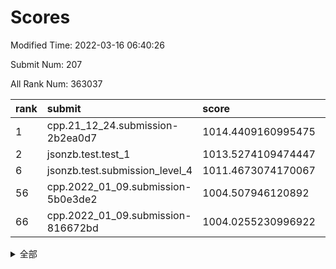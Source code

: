 # Scores

Modified Time: 2022-03-16 06:40:26

Submit Num: 207

All Rank Num: 363037

| rank |               submit               |       score        |       sigma        | pk_num |
| :--- | :--------------------------------- | :----------------- | :----------------- | :----- |
| 1    | cpp.21_12_24.submission-2b2ea0d7   | 1014.4409160995475 | 0.8443751528311779 | 7015   |
| 2    | jsonzb.test.test_1                 | 1013.5274109474447 | 0.8134695171424012 | 7015   |
| 6    | jsonzb.test.submission_level_4     | 1011.4673074170067 | 0.777042942828541  | 7019   |
| 56   | cpp.2022_01_09.submission-5b0e3de2 | 1004.507946120892  | 0.7081913342599271 | 7011   |
| 66   | cpp.2022_01_09.submission-816672bd | 1004.0255230996922 | 0.724996699276715  | 7015   |


<details>
<summary>全部</summary>

| rank |                 submit                 |       score        |       sigma        | pk_num |
| :--- | :------------------------------------- | :----------------- | :----------------- | :----- |
| 1    | cpp.21_12_24.submission-2b2ea0d7       | 1014.4409160995475 | 0.8443751528311779 | 7015   |
| 2    | jsonzb.test.test_1                     | 1013.5274109474447 | 0.8134695171424012 | 7015   |
| 3    | gobigger.level_3.submission_level_3_7  | 1011.9832279118875 | 0.8040179732593037 | 7014   |
| 4    | gobigger.level_3.submission_level_3_20 | 1011.5762908275096 | 0.7652319338587157 | 7013   |
| 5    | gobigger.level_3.submission_level_3_38 | 1011.4814422258207 | 0.777414562899412  | 7011   |
| 6    | jsonzb.test.submission_level_4         | 1011.4673074170067 | 0.777042942828541  | 7019   |
| 7    | gobigger.level_3.submission_level_3_12 | 1011.4062061067893 | 0.7695654719024025 | 7019   |
| 8    | gobigger.level_3.submission_level_3_19 | 1011.2921593791093 | 0.7826202506999193 | 7017   |
| 9    | gobigger.level_3.submission_level_3_6  | 1011.2332384683498 | 0.765560129783443  | 7019   |
| 10   | gobigger.level_3.submission_level_3_42 | 1011.1543476114771 | 0.7542802250103366 | 7015   |
| 11   | gobigger.level_3.submission_level_3_5  | 1011.1262609329037 | 0.7816746849717322 | 7010   |
| 12   | gobigger.level_3.submission_level_3_18 | 1011.0698443724178 | 0.7734713068122098 | 7015   |
| 13   | gobigger.level_3.submission_level_3_30 | 1010.7262941298894 | 0.7658614086246278 | 7020   |
| 14   | gobigger.level_3.submission_level_3_10 | 1010.6817063118807 | 0.7481952904745967 | 7013   |
| 15   | gobigger.level_3.submission_level_3_39 | 1010.6806384453689 | 0.7561226106722454 | 7017   |
| 16   | gobigger.level_3.submission_level_3_16 | 1010.5497974381565 | 0.7908815191804813 | 7016   |
| 17   | gobigger.level_3.submission_level_3_28 | 1010.5346004752926 | 0.7647494816000237 | 7017   |
| 18   | gobigger.level_3.submission_level_3_8  | 1010.4432306587638 | 0.7802372255669835 | 7018   |
| 19   | gobigger.level_3.submission_level_3_23 | 1010.422563535041  | 0.7722395440037945 | 7018   |
| 20   | gobigger.level_3.submission_level_3_45 | 1010.4133564989947 | 0.7589225197494334 | 7018   |
| 21   | gobigger.level_3.submission_level_3_27 | 1010.3632606152954 | 0.7573768903295777 | 7016   |
| 22   | gobigger.level_3.submission_level_3_15 | 1010.3196943027525 | 0.7493800426508869 | 7012   |
| 23   | gobigger.level_3.submission_level_3_36 | 1010.3170372651266 | 0.7768347444736624 | 7017   |
| 24   | gobigger.level_3.submission_level_3_9  | 1010.2845996356853 | 0.7618909899222571 | 7020   |
| 25   | gobigger.level_3.submission_level_3_47 | 1010.255584725505  | 0.7604194161972824 | 7011   |
| 26   | gobigger.level_3.submission_level_3_26 | 1010.1788671084435 | 0.7577386823650804 | 7015   |
| 27   | gobigger.level_3.submission_level_3_33 | 1010.1591860916254 | 0.767732844373833  | 7021   |
| 28   | gobigger.level_3.submission_level_3_31 | 1010.1320300503762 | 0.7528096460964468 | 7018   |
| 29   | gobigger.level_3.submission_level_3_34 | 1010.1153893144423 | 0.7601890780816117 | 7014   |
| 30   | gobigger.level_3.submission_level_3_40 | 1010.1012894114265 | 0.7672583043018374 | 7015   |
| 31   | gobigger.level_3.submission_level_3_3  | 1009.8943861806783 | 0.7557866194617392 | 7015   |
| 32   | gobigger.level_3.submission_level_3_44 | 1009.8478955670057 | 0.7532024931376008 | 7020   |
| 33   | gobigger.level_3.submission_level_3_35 | 1009.7385837105204 | 0.7750302468345356 | 7015   |
| 34   | gobigger.level_3.submission_level_3_24 | 1009.7004144273853 | 0.7458109219224615 | 7013   |
| 35   | gobigger.level_3.submission_level_3_41 | 1009.6834149084425 | 0.7663246418766837 | 7014   |
| 36   | gobigger.level_3.submission_level_3_48 | 1009.6502282138472 | 0.7569723741068116 | 7015   |
| 37   | gobigger.level_3.submission_level_3_11 | 1009.4933169737847 | 0.7293496769317647 | 7014   |
| 38   | gobigger.level_3.submission_level_3_43 | 1009.4687887124788 | 0.7567999795610754 | 7011   |
| 39   | gobigger.level_3.submission_level_3_29 | 1009.4261015952437 | 0.7776890418249716 | 7016   |
| 40   | gobigger.level_3.submission_level_3_21 | 1009.4169857471621 | 0.7241492122971072 | 7012   |
| 41   | gobigger.level_3.submission_level_3_2  | 1009.4072923133807 | 0.742685352250803  | 7014   |
| 42   | gobigger.level_3.submission_level_3_32 | 1009.3309582429952 | 0.7380815234958525 | 7016   |
| 43   | gobigger.level_3.submission_level_3_37 | 1009.3124499596481 | 0.7445399538674454 | 7017   |
| 44   | gobigger.level_3.submission_level_3_1  | 1009.2675041902518 | 0.7391876792275447 | 7014   |
| 45   | gobigger.level_3.submission_level_3_4  | 1009.2501654124717 | 0.7410524364838096 | 7016   |
| 46   | gobigger.level_3.submission_level_3_17 | 1009.1216170127896 | 0.7761964593557391 | 7012   |
| 47   | gobigger.level_3.submission_level_3_22 | 1009.0249504855875 | 0.7535408588999791 | 7013   |
| 48   | gobigger.level_3.submission_level_3_46 | 1008.9988553822898 | 0.7452403562736166 | 7017   |
| 49   | gobigger.level_3.submission_level_3_25 | 1008.9562664852089 | 0.7447483508739718 | 7019   |
| 50   | gobigger.level_3.submission_level_3_14 | 1008.7793479705128 | 0.7538335878428554 | 7014   |
| 51   | gobigger.level_3.submission_level_3_13 | 1008.6782094183746 | 0.7414046061812086 | 7015   |
| 52   | gobigger.level_3.submission_level_3_49 | 1008.6505241733598 | 0.7442087038128092 | 7013   |
| 53   | gobigger.level_3.submission_level_3_0  | 1008.6348655383794 | 0.7310865753214003 | 7013   |
| 54   | gobigger.level_1.submission_level_1_43 | 1005.2210647956283 | 0.722878052851346  | 7016   |
| 55   | gobigger.level_1.submission_level_1_38 | 1004.8179470469878 | 0.7170337965509241 | 7014   |
| 56   | cpp.2022_01_09.submission-5b0e3de2     | 1004.507946120892  | 0.7081913342599271 | 7011   |
| 57   | gobigger.level_1.submission_level_1_29 | 1004.4448983927314 | 0.725101802004477  | 7019   |
| 58   | gobigger.level_1.submission_level_1_44 | 1004.391573157505  | 0.7145206991263662 | 7014   |
| 59   | gobigger.level_1.submission_level_1_42 | 1004.3908488927511 | 0.7305334283484273 | 7008   |
| 60   | gobigger.level_1.submission_level_1_19 | 1004.3507401977389 | 0.7243076631355828 | 7015   |
| 61   | gobigger.level_1.submission_level_1_26 | 1004.3231293946999 | 0.7146120576629666 | 7014   |
| 62   | gobigger.level_1.submission_level_1_12 | 1004.2531877338158 | 0.7294890333622266 | 7016   |
| 63   | gobigger.level_1.submission_level_1_16 | 1004.2359563013295 | 0.7163420422595248 | 7020   |
| 64   | gobigger.level_1.submission_level_1_23 | 1004.0786130930566 | 0.7248003265157789 | 7019   |
| 65   | gobigger.level_1.submission_level_1_41 | 1004.0343165295807 | 0.7227798176309735 | 7011   |
| 66   | cpp.2022_01_09.submission-816672bd     | 1004.0255230996922 | 0.724996699276715  | 7015   |
| 67   | gobigger.level_1.submission_level_1_18 | 1003.9733213969796 | 0.7155647885682855 | 7010   |
| 68   | gobigger.level_1.submission_level_1_48 | 1003.9630816980947 | 0.7171553885422385 | 7019   |
| 69   | gobigger.level_1.submission_level_1_11 | 1003.9253426455984 | 0.7253224951014746 | 7015   |
| 70   | gobigger.level_1.submission_level_1_13 | 1003.8405476531872 | 0.7295172860413276 | 7018   |
| 71   | gobigger.level_1.submission_level_1_45 | 1003.7483881559215 | 0.7055283396770226 | 7014   |
| 72   | gobigger.level_1.submission_level_1_31 | 1003.7393011505006 | 0.7178461366328804 | 7012   |
| 73   | gobigger.level_1.submission_level_1_9  | 1003.7282487340844 | 0.7064111032656515 | 7014   |
| 74   | gobigger.level_1.submission_level_1_1  | 1003.6917573312522 | 0.7105525257138527 | 7015   |
| 75   | gobigger.level_1.submission_level_1_17 | 1003.6866581970984 | 0.7198133858543665 | 7014   |
| 76   | gobigger.level_1.submission_level_1_46 | 1003.6099345783367 | 0.7284351620383894 | 7015   |
| 77   | gobigger.level_1.submission_level_1_25 | 1003.6075081915952 | 0.7281780456622196 | 7019   |
| 78   | gobigger.level_1.submission_level_1_49 | 1003.5604570259618 | 0.7173855941454237 | 7014   |
| 79   | gobigger.level_1.submission_level_1_2  | 1003.4691072980869 | 0.7118839299831377 | 7012   |
| 80   | gobigger.level_1.submission_level_1_14 | 1003.4573534773237 | 0.7173538021876759 | 7016   |
| 81   | gobigger.level_1.submission_level_1_40 | 1003.4568464486323 | 0.7253711748046366 | 7017   |
| 82   | gobigger.level_1.submission_level_1_6  | 1003.384548471937  | 0.7150301490621612 | 7013   |
| 83   | gobigger.level_1.submission_level_1_32 | 1003.356574653194  | 0.7232544419990017 | 7017   |
| 84   | gobigger.level_1.submission_level_1_15 | 1003.3338784582858 | 0.7161053632146255 | 7016   |
| 85   | gobigger.level_1.submission_level_1_39 | 1003.1014471886067 | 0.7161507772496993 | 7014   |
| 86   | gobigger.level_1.submission_level_1_4  | 1003.1002761313093 | 0.7123459556030574 | 7013   |
| 87   | gobigger.level_1.submission_level_1_20 | 1003.0850317331808 | 0.7135684228405249 | 7015   |
| 88   | gobigger.level_1.submission_level_1_21 | 1003.0778536892166 | 0.7208056011272429 | 7019   |
| 89   | gobigger.level_1.submission_level_1_28 | 1003.0428819762968 | 0.71600555535645   | 7012   |
| 90   | gobigger.level_1.submission_level_1_5  | 1003.0014481947877 | 0.7264509309658537 | 7015   |
| 91   | gobigger.level_1.submission_level_1_3  | 1002.9878434244486 | 0.7243178909746223 | 7013   |
| 92   | gobigger.level_1.submission_level_1_7  | 1002.9771012333481 | 0.7235524743176532 | 7010   |
| 93   | gobigger.level_1.submission_level_1_36 | 1002.7779993599842 | 0.7238110311188839 | 7021   |
| 94   | gobigger.level_1.submission_level_1_35 | 1002.7518851059878 | 0.714210792672858  | 7016   |
| 95   | gobigger.level_1.submission_level_1_8  | 1002.7239042782936 | 0.7145558525288419 | 7016   |
| 96   | gobigger.level_1.submission_level_1_22 | 1002.7231852874386 | 0.7118046547801353 | 7014   |
| 97   | gobigger.level_1.submission_level_1_34 | 1002.7201443658147 | 0.7109546214720983 | 7014   |
| 98   | gobigger.level_1.submission_level_1_37 | 1002.6062300344843 | 0.7233203443519547 | 7013   |
| 99   | gobigger.level_1.submission_level_1_27 | 1002.6013940309766 | 0.7143736292738305 | 7015   |
| 100  | gobigger.level_1.submission_level_1_30 | 1002.5153421669131 | 0.7128945242952995 | 7011   |
| 101  | gobigger.level_1.submission_level_1_47 | 1002.4410553752406 | 0.721195393808161  | 7016   |
| 102  | gobigger.level_1.submission_level_1_33 | 1002.2506612034425 | 0.7149912280353069 | 7017   |
| 103  | gobigger.level_1.submission_level_1_10 | 1002.1867785848222 | 0.7099094636166523 | 7013   |
| 104  | gobigger.level_1.submission_level_1_0  | 1002.1567397388766 | 0.7189785992132461 | 7018   |
| 105  | gobigger.level_1.submission_level_1_24 | 1001.6997034662369 | 0.7031280457223156 | 7020   |
| 106  | gobigger.random.submission_random_27   | 997.9013875330621  | 0.7052064074852056 | 7019   |
| 107  | gobigger.random.submission_random_36   | 997.1661432967334  | 0.7133420104891695 | 7016   |
| 108  | gobigger.random.submission_random_10   | 997.131822477067   | 0.7121648664084373 | 7013   |
| 109  | gobigger.random.submission_random_47   | 997.08964314468    | 0.730415419091003  | 7016   |
| 110  | gobigger.random.submission_random_8    | 996.9847336569285  | 0.7087301093687765 | 7020   |
| 111  | gobigger.random.submission_random_4    | 996.9574995253511  | 0.7162989647249336 | 7014   |
| 112  | gobigger.random.submission_random_49   | 996.9025053771476  | 0.7161690454136299 | 7016   |
| 113  | gobigger.random.submission_random_31   | 996.6678593693014  | 0.7155300282137601 | 7013   |
| 114  | gobigger.random.submission_random_16   | 996.5453649025238  | 0.7104875951753747 | 7010   |
| 115  | gobigger.random.submission_random_43   | 996.4939024806206  | 0.7139788086820396 | 7020   |
| 116  | gobigger.random.submission_random_25   | 996.4381166434135  | 0.7159762152382699 | 7021   |
| 117  | gobigger.random.submission_random_37   | 996.3270024928349  | 0.7148279274718975 | 7019   |
| 118  | gobigger.random.submission_random_0    | 996.2681154070214  | 0.7080282001323019 | 7015   |
| 119  | gobigger.random.submission_random_17   | 996.2184631564768  | 0.7103747877347983 | 7010   |
| 120  | gobigger.random.submission_random_46   | 996.1729695612368  | 0.7228814337088805 | 7017   |
| 121  | gobigger.random.submission_random_44   | 996.1102342620196  | 0.7028374481125074 | 7018   |
| 122  | gobigger.random.submission_random_29   | 996.0853788965685  | 0.7264681830234254 | 7013   |
| 123  | gobigger.random.submission_random_15   | 996.0719256916315  | 0.7214403636929936 | 7015   |
| 124  | gobigger.random.submission_random_20   | 996.0297732550296  | 0.7153750922220415 | 7018   |
| 125  | gobigger.random.submission_random_38   | 996.0010128677012  | 0.723178493365409  | 7012   |
| 126  | gobigger.random.submission_random_40   | 995.9908614508789  | 0.709790697344379  | 7018   |
| 127  | gobigger.random.submission_random_32   | 995.9509356350013  | 0.7165061133530197 | 7017   |
| 128  | gobigger.random.submission_random_9    | 995.9428485464155  | 0.7009393812739315 | 7017   |
| 129  | gobigger.random.submission_random_39   | 995.9034717948936  | 0.7214722352582443 | 7013   |
| 130  | gobigger.random.submission_random_23   | 995.8670248326039  | 0.7094484516797727 | 7015   |
| 131  | gobigger.random.submission_random_19   | 995.8118806526853  | 0.7201327362400023 | 7016   |
| 132  | gobigger.random.submission_random_2    | 995.7911896090131  | 0.7203182345623628 | 7011   |
| 133  | gobigger.random.submission_random_6    | 995.7038012479616  | 0.709245699375273  | 7014   |
| 134  | gobigger.random.submission_random_26   | 995.6840480883283  | 0.7201940671478694 | 7015   |
| 135  | gobigger.random.submission_random_12   | 995.6709369409618  | 0.7022827613924973 | 7019   |
| 136  | gobigger.random.submission_random_21   | 995.6467330818414  | 0.7146440067364335 | 7010   |
| 137  | gobigger.random.submission_random_41   | 995.644119392173   | 0.7030078690953941 | 7010   |
| 138  | gobigger.random.submission_random_35   | 995.5746456708208  | 0.7110362744811801 | 7016   |
| 139  | gobigger.random.submission_random_42   | 995.542608470424   | 0.7084298745112073 | 7016   |
| 140  | gobigger.random.submission_random_11   | 995.5227943651604  | 0.7099725409629679 | 7019   |
| 141  | gobigger.random.submission_random_30   | 995.3928278365196  | 0.7232684828708134 | 7017   |
| 142  | gobigger.random.submission_random_3    | 995.3819082536102  | 0.7202980191500107 | 7016   |
| 143  | gobigger.random.submission_random_24   | 995.3443642691184  | 0.7083117095228638 | 7013   |
| 144  | gobigger.random.submission_random_1    | 995.2741787528475  | 0.7162980235007341 | 7021   |
| 145  | gobigger.random.submission_random_22   | 995.2443705948401  | 0.7077023968708135 | 7015   |
| 146  | gobigger.random.submission_random_28   | 995.2423998945823  | 0.7037993687787918 | 7017   |
| 147  | gobigger.random.submission_random_45   | 995.218620039422   | 0.701602903448314  | 7012   |
| 148  | gobigger.random.submission_random_33   | 995.1690954507507  | 0.7111394582706566 | 7017   |
| 149  | gobigger.random.submission_random_5    | 995.1670315767697  | 0.7156211395510073 | 7016   |
| 150  | gobigger.random.submission_random_14   | 995.1024725689362  | 0.7037713698413784 | 7014   |
| 151  | gobigger.random.submission_random_13   | 995.0547389555933  | 0.7170007881743662 | 7020   |
| 152  | gobigger.random.submission_random_48   | 994.9837384930273  | 0.7089088479873076 | 7017   |
| 153  | gobigger.random.submission_random_34   | 994.9523235340316  | 0.7277219376109475 | 7015   |
| 154  | gobigger.random.submission_random_7    | 994.6952412217078  | 0.7218619016361777 | 7021   |
| 155  | gobigger.random.submission_random_18   | 994.493577275599   | 0.7049992076660557 | 7017   |
| 156  | gobigger.level_2.submission_level_2_29 | 993.8990106227951  | 0.7426682408426829 | 7016   |
| 157  | gobigger.level_2.submission_level_2_6  | 993.6174286727329  | 0.7242061213773024 | 7011   |
| 158  | gobigger.level_2.submission_level_2_46 | 993.5873280486129  | 0.7264685364649546 | 7016   |
| 159  | gobigger.level_2.submission_level_2_8  | 993.4856043709698  | 0.7418013774883402 | 7017   |
| 160  | gobigger.level_2.submission_level_2_11 | 993.4685718564937  | 0.7390102653818058 | 7012   |
| 161  | gobigger.level_2.submission_level_2_33 | 993.3709551212125  | 0.728162278810835  | 7014   |
| 162  | gobigger.level_2.submission_level_2_13 | 993.2516208798625  | 0.7349871672095726 | 7014   |
| 163  | gobigger.level_2.submission_level_2_49 | 993.1913558784265  | 0.7622236534708193 | 7015   |
| 164  | gobigger.level_2.submission_level_2_14 | 992.9749027905337  | 0.7529098399263956 | 7013   |
| 165  | gobigger.level_2.submission_level_2_15 | 992.7100989529957  | 0.7297548964326113 | 7018   |
| 166  | gobigger.level_2.submission_level_2_39 | 992.6462716769707  | 0.7433285008212237 | 7017   |
| 167  | gobigger.level_2.submission_level_2_18 | 992.6459332051841  | 0.7344140123376498 | 7012   |
| 168  | gobigger.level_2.submission_level_2_41 | 992.631499153757   | 0.7428864064551859 | 7015   |
| 169  | gobigger.level_2.submission_level_2_43 | 992.606920684299   | 0.7431037659643465 | 7015   |
| 170  | gobigger.level_2.submission_level_2_24 | 992.4889621357113  | 0.7321608524681601 | 7015   |
| 171  | gobigger.level_2.submission_level_2_7  | 992.4805681633234  | 0.7490231224850632 | 7012   |
| 172  | gobigger.level_2.submission_level_2_48 | 992.3854192009342  | 0.7487081162256437 | 7015   |
| 173  | gobigger.level_2.submission_level_2_23 | 992.2826302692675  | 0.7349004601121634 | 7013   |
| 174  | gobigger.level_2.submission_level_2_45 | 992.2327282526143  | 0.7567031665761544 | 7016   |
| 175  | gobigger.level_2.submission_level_2_42 | 992.1495530981437  | 0.7325383544173363 | 7016   |
| 176  | gobigger.level_2.submission_level_2_2  | 992.1322750844238  | 0.7446541368459897 | 7016   |
| 177  | gobigger.level_2.submission_level_2_4  | 992.1056867662754  | 0.7467456903456187 | 7014   |
| 178  | gobigger.level_2.submission_level_2_16 | 992.077523921576   | 0.7514779280450797 | 7018   |
| 179  | gobigger.level_2.submission_level_2_10 | 992.0381590503731  | 0.744192140060123  | 7014   |
| 180  | gobigger.level_2.submission_level_2_28 | 992.0234624218884  | 0.7474578037232514 | 7011   |
| 181  | gobigger.level_2.submission_level_2_37 | 991.8815318535492  | 0.751440035653649  | 7015   |
| 182  | gobigger.level_2.submission_level_2_1  | 991.8451874391282  | 0.7615289718339506 | 7019   |
| 183  | gobigger.level_2.submission_level_2_19 | 991.8024778638653  | 0.7622639762812818 | 7017   |
| 184  | gobigger.level_2.submission_level_2_40 | 991.8021912779881  | 0.729869899279432  | 7015   |
| 185  | gobigger.level_2.submission_level_2_35 | 991.7887399367935  | 0.7504749627428473 | 7016   |
| 186  | gobigger.level_2.submission_level_2_25 | 991.787769706309   | 0.7470019115710845 | 7014   |
| 187  | gobigger.level_2.submission_level_2_20 | 991.6894691505676  | 0.7501061859565145 | 7016   |
| 188  | gobigger.level_2.submission_level_2_3  | 991.5808011810503  | 0.7694875182898471 | 7017   |
| 189  | gobigger.level_2.submission_level_2_30 | 991.5624975300236  | 0.7552244900664953 | 7010   |
| 190  | gobigger.level_2.submission_level_2_44 | 991.46288576425    | 0.7604416454701571 | 7011   |
| 191  | gobigger.level_2.submission_level_2_9  | 991.4353822386845  | 0.7419333097803492 | 7014   |
| 192  | gobigger.level_2.submission_level_2_36 | 991.3737276292236  | 0.7535584430251112 | 7010   |
| 193  | gobigger.level_2.submission_level_2_0  | 991.3527492286486  | 0.7549223184652772 | 7009   |
| 194  | gobigger.level_2.submission_level_2_17 | 991.334151611256   | 0.74728255301014   | 7018   |
| 195  | gobigger.level_2.submission_level_2_27 | 991.2926205995032  | 0.7578634581624119 | 7014   |
| 196  | gobigger.level_2.submission_level_2_38 | 991.1714450501188  | 0.763150596011756  | 7022   |
| 197  | gobigger.level_2.submission_level_2_32 | 991.155476777762   | 0.768406882471098  | 7013   |
| 198  | gobigger.level_2.submission_level_2_47 | 991.1315562993603  | 0.7545225632488836 | 7016   |
| 199  | gobigger.level_2.submission_level_2_31 | 991.1109142205598  | 0.7586089213507757 | 7012   |
| 200  | gobigger.level_2.submission_level_2_12 | 991.0575404802212  | 0.7519821308885475 | 7018   |
| 201  | gobigger.level_2.submission_level_2_21 | 990.9827267371802  | 0.7525106973841115 | 7020   |
| 202  | gobigger.level_2.submission_level_2_5  | 990.8768090411471  | 0.7544751272792837 | 7016   |
| 203  | gobigger.level_2.submission_level_2_34 | 990.8188083542022  | 0.7642503999825132 | 7016   |
| 204  | gobigger.level_2.submission_level_2_26 | 990.7837653486636  | 0.7642430302382973 | 7010   |
| 205  | gobigger.level_2.submission_level_2_22 | 990.255973077935   | 0.7718454866214174 | 7015   |
| 206  | gobigger.none.submission_none_0        | 979.3578906981279  | 1.1453687732487474 | 7019   |
| 207  | gobigger.none.submission_none_1        | 974.1948463806203  | 1.6829655572607067 | 7012   |

</details>